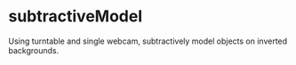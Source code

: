 # subtractiveModel
Using turntable and single webcam, subtractively model objects on inverted backgrounds.
